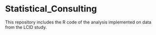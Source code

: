 # Statistical_Consulting
This repository includes the R code of the analysis implemented on data from the LCID study.
